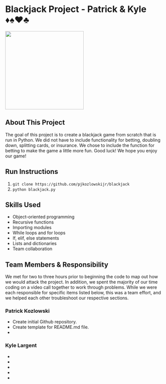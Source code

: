 # Blackjack Project - Patrick & Kyle ♦️♠️♥️♣️

<img src=https://thekatynews.com/wp-content/uploads/2020/10/Black-Jack-1024x576.png height="250">

## About This Project

The goal of this project is to create a blackjack game from scratch that is run in Python. We did not have to include functionality for betting, doubling down, splitting cards, or insurance. We chose to include the function for betting to make the game a little more fun. Good luck! We hope you enjoy our game!

## Run Instructions

1. `git clone https://github.com/pjkozlowskijr/blackjack`
2. `python blackjack.py`

## Skills Used

- Object-oriented programming
- Recursive functions
- Importing modules
- While loops and for loops
- If, elif, else statements
- Lists and dictionaries
- Team collaboration

## Team Members & Responsibility

We met for two to three hours prior to beginning the code to map out how we would attack the project. In addition, we spent the majority of our time coding on a video call together to work through problems. While we were each responsible for specific items listed below, this was a team effort, and we helped each other troubleshoot our respective sections.

### Patrick Kozlowski

- Create initial Github repository.
- Create template for README.md file.
- 

### Kyle Largent

- 
- 
- 
- 
- 
